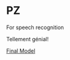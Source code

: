 # PZ
For speech recognition

Tellement génial!

[Final Model](http://1.224.223.76:8001/lab/tree/ZYD/SR/Final_model)
